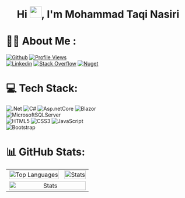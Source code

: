 <h1 align="center">Hi <img src="https://media.giphy.com/media/hvRJCLFzcasrR4ia7z/giphy.gif" width="32">, I'm Mohammad Taqi Nasiri</h1>

# 👨‍💻 About Me :
[![Github](https://img.shields.io/github/followers/taqinasiri?logo=github&style=for-the-badge&color=0891b2&labelColor=1c1917)](https://www.github.com/taqinasiri) 
[![Profile Views](https://komarev.com/ghpvc/?username=taqinasiri&&style=for-the-badge)](https://stackoverflow.com/users/16142793) <br>
[![Linkedin](https://img.shields.io/badge/-linkedin-0077B5?style=for-the-badge&logo=linkedin&logoColor=white)](https://www.linkedin.com/in/taqinasiri)
[![Stack Overflow](https://img.shields.io/badge/-Stackoverflow-FE7A16?style=for-the-badge&logo=stack-overflow&logoColor=white)](https://stackoverflow.com/users/16142793)
[![Nuget](https://img.shields.io/badge/-Nuget-004880?style=for-the-badge&logo=nuget&logoColor=white)](https://www.nuget.org/profiles/MohammadTaqiNasiri)

# 💻 Tech Stack:

 ![.Net](https://img.shields.io/badge/.NET-5C2D91?style=for-the-badge&logo=.net&logoColor=white)
 ![C#](https://img.shields.io/badge/c%23-%23239120?style=for-the-badge&logo=c-sharp&logoColor=white) 
 ![Asp.netCore](https://img.shields.io/badge/Asp.net%20core-3a0bbd?style=for-the-badge&logo=.net&logoColor=white)
 ![Blazor](https://img.shields.io/badge/Blazor-592C8C?style=for-the-badge&logo=blazor&logoColor=white) </br> 
 ![MicrosoftSQLServer](https://img.shields.io/badge/Microsoft%20SQL%20Sever-CC2927?style=for-the-badge&logo=microsoft%20sql%20server&logoColor=white) </br>
 ![HTML5](https://img.shields.io/badge/html5-%23E34F26?style=for-the-badge&logo=html5&logoColor=white) 
 ![CSS3](https://img.shields.io/badge/css3-%231572B6?style=for-the-badge&logo=css3&logoColor=white) 
 ![JavaScript](https://img.shields.io/badge/javascript-F7DF1E?style=for-the-badge&logo=javascript&logoColor=white) </br>
 ![Bootstrap](https://img.shields.io/badge/Bootstrap-7952B3?style=for-the-badge&logo=Bootstrap&logoColor=white)
 
# 📊 GitHub Stats:

<div align="center">
<table>
<tr>
<td align="center"><a href="https://github.com/taqinasiri"><img  style="width:100%" src="https://github-readme-stats.vercel.app/api/top-langs/?username=taqinasiri&theme=github_dark&include_all_commits=true&count_private=true&layout=compact" alt="Top Languages"></a></td>
 <td align="center"><a href="https://github.com/taqinasiri"><img style="width:100%" src="https://github-readme-stats.vercel.app/api?username=taqinasiri&theme=github_dark&include_all_commits=true&count_private=true" alt="Stats"></a></td>
</tr>
<tr>
  <td align="center" colspan="2"><a href="https://github.com/taqinasiri"><img style="width:100%" src="https://github-readme-activity-graph.vercel.app/graph/?username=taqinasiri&bg_color=0D1117&color=58A5FE&line=58A5FE&point=FFFFFF" alt="Stats"></a></td>
</tr>
</table>
</div>
